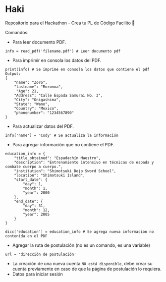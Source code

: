 # Haki
Repositorio para el Hackathon - Crea tu PL de Código Facilito 🐊


Comandos:

* Para leer documento PDF.
~~~
info = read_pdf('filename.pdf') # Leer documento pdf
~~~

* Para imprimir en consola los datos del PDF.
~~~
print(info) # Se imprime en consola los datos que contiene el pdf
Output:
{
    "name": "Zoro",
    "lastname": "Roronoa",
     "Age": 21,
    "Address": "Calle Espada Samurai No. 3",
    "City": "Onigashima",
    "State": "Wano",
    "Country": "Mexico",
    "phonenumber": "1234567890"
}
~~~

* Para actualizar datos del PDF.
~~~
info['name'] = 'Cody' # Se actualiza la información
~~~

* Para agregar información que no contiene el PDF.
~~~
education_info = {
    "title_obtained": "Espadachín Maestro",
    "description": "Entrenamiento intensivo en técnicas de espada y combate cuerpo a cuerpo.",
    "institution": "Shimotsuki Dojo Sword School",
    "location": "Shimotsuki Island",
    "start_date": {
        "day": 1,
        "month": 1,
        "year": 2000
    },
    "end_date": {
        "day": 31,
        "month": 12,
        "year": 2005
    }
}

dicc['education'] = education_info # Se agrega nueva información no contenida en el PDF
~~~

* Agregar la ruta de postulación (no es un comando, es una variable)

~~~
url = 'dirección de postulación'
~~~

* La creación de una nueva cuenta ``NO está disponible``, debe crear su cuenta previamente en caso de que la página de postulación lo requiera.
* Datos para iniciar sesión 
